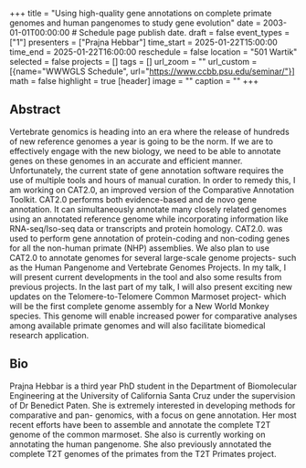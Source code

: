 +++
title = "Using high-quality gene annotations on complete primate genomes and human pangenomes to study gene evolution"
date = 2003-01-01T00:00:00  # Schedule page publish date.
draft = false
event_types = ["1"]
presenters = ["Prajna Hebbar"]
time_start = 2025-01-22T15:00:00
time_end = 2025-01-22T16:00:00
reschedule = false
location = "501 Wartik"
selected = false
projects = []
tags = []
url_zoom = ""
url_custom = [{name="WWWGLS Schedule", url="https://www.ccbb.psu.edu/seminar/"}]
math = false
highlight = true
[header]
image = ""
caption = ""
+++

## Abstract
Vertebrate genomics is heading into an era where the release of hundreds of new reference genomes a year is going to be the norm. If we are to effectively engage with the new biology, we need to be able to annotate genes on these genomes in an accurate and efficient manner. Unfortunately, the current state of gene annotation software requires the use of multiple tools and hours of manual curation. In order to remedy this, I am working on CAT2.0,  an improved version of the Comparative Annotation Toolkit. CAT2.0 performs both evidence-based and de novo gene annotation. It can simultaneously annotate many closely related genomes using an annotated reference genome while incorporating information like RNA-seq/Iso-seq data or transcripts and protein homology. CAT2.0. was used to perform gene annotation of protein-coding and non-coding genes for all the non-human primate (NHP) assemblies. We also plan to use CAT2.0 to annotate genomes for several large-scale genome projects- such as the Human Pangenome and Vertebrate Genomes Projects. In my talk, I will present current developments in the tool and also some results from previous projects. In the last part of my talk, I will also present exciting new updates on the Telomere-to-Telomere Common Marmoset project- which will be the first complete genome assembly for a New World Monkey species. This genome will enable increased power for comparative analyses among available primate genomes and will also facilitate biomedical research application.



## Bio
Prajna Hebbar is a third year PhD student in the Department of Biomolecular Engineering at the University of California Santa Cruz under the supervision of Dr Benedict Paten. She is extremely interested in developing methods for comparative and pan- genomics, with a focus on gene annotation. Her most recent efforts have been to assemble and annotate the complete T2T genome of the common marmoset. She also is currently working on annotating the human pangenome. She also previously annotated the complete T2T genomes of the primates from the T2T Primates project.
